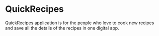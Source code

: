 # QuickRecipes
QuickRecipes application is for the people who love to cook new recipes and save all the details of the recipes in one digital app. 
